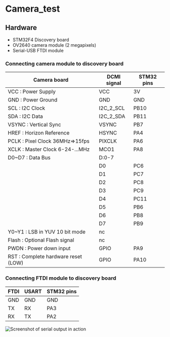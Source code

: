 Camera_test
===========


## Hardware

- STM32F4 Discovery board
- OV2640 camera module (2 megapixels)
- Serial-USB FTDI module

### Connecting camera module to discovery board

Camera board                        | DCMI signal | STM32 pins
----------------------------------- | ----------- | ----------
VCC : Power Supply                  | VCC         | 3V
GND : Power Ground                  | GND         | GND
SCL : I2C Clock                     | I2C_2_SCL   | PB10
SDA : I2C Data                      | I2C_2_SDA   | PB11
VSYNC : Vertical Sync               | VSYNC       | PB7
HREF : Horizon Reference            | HSYNC       | PA4
PCLK : Pixel Clock 36MHz=>15fps     | PIXCLK      | PA6
XCLK : Master Clock 6-24-...MHz     | MCO1        | PA8
D0~D7 : Data Bus                    | D:0-7       |
                                    | D0          | PC6
                                    | D1          | PC7
                                    | D2          | PC8
                                    | D3          | PC9
                                    | D4          | PC11
                                    | D5          | PB6
                                    | D6          | PB8
                                    | D7          | PB9
Y0~Y1 : LSB in YUV 10 bit mode      | nc          |
Flash : Optional Flash signal       | nc          |
PWDN : Power down input             | GPIO        | PA9
RST : Complete hardware reset (LOW) | GPIO        | PA10


### Connecting FTDI module to discovery board

FTDI | USART | STM32 pins
-----|-------|-----------
GND  | GND   | GND
TX   | RX    | PA3
RX   | TX    | PA2

![Screenshot of serial output in action](https://raw.githubusercontent.com/wiki/latsku/Camera_test/Screenshot.png)
